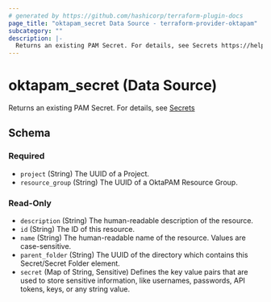 ```yaml
---
# generated by https://github.com/hashicorp/terraform-plugin-docs
page_title: "oktapam_secret Data Source - terraform-provider-oktapam"
subcategory: ""
description: |-
  Returns an existing PAM Secret. For details, see Secrets https://help.okta.com/okta_help.htm?type=oie&id=ext-pam-secrets
---
```


# oktapam_secret (Data Source)

Returns an existing PAM Secret. For details, see [Secrets](https://help.okta.com/okta_help.htm?type=oie&id=ext-pam-secrets)



<!-- schema generated by tfplugindocs -->
## Schema

### Required

- `project` (String) The UUID of a Project.
- `resource_group` (String) The UUID of a OktaPAM Resource Group.

### Read-Only

- `description` (String) The human-readable description of the resource.
- `id` (String) The ID of this resource.
- `name` (String) The human-readable name of the resource. Values are case-sensitive.
- `parent_folder` (String) The UUID of the directory which contains this Secret/Secret Folder element.
- `secret` (Map of String, Sensitive) Defines the key value pairs that are used to store sensitive information, like usernames, passwords, API tokens, keys, or any string value.
